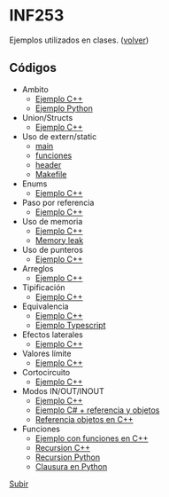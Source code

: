 # INF253
Ejemplos utilizados en clases. ([volver](../clases.utfsm/README.md))

##  Códigos

* Ambito
  * [Ejemplo C++](inf253/001%20EJEMPLO_AMBITO_C++/ejemplo_ambito.cpp)
  * [Ejemplo Python](inf253/001%20EJEMPLO_AMBITO_PYTHON/ambitopython.py)
* Union/Structs 
  * [Ejemplo C++](inf253/002%20EJEMPLO_UNION_C++/ejemplo_union.cpp)
* Uso de extern/static
  * [main](inf253/003%20EJEMPLO_EXTERN_C++/externstatic.cpp)
  * [funciones](inf253/003%20EJEMPLO_EXTERN_C++/funciones.cpp)
  * [header](inf253/003%20EJEMPLO_EXTERN_C++/header.h)
  * [Makefile](inf253/003%20EJEMPLO_EXTERN_C++/Makefile) 
* Enums
  * [Ejemplo C++](inf253/004%20EJEMPLO_ENUMS_C++/ejemplo_enums.cpp)
* Paso por referencia
  * [Ejemplo C++](inf253/005%20EJEMPLO_PASO_REFERENCIA_C++/pasoporreferencia.cpp)
* Uso de memoria
  * [Ejemplo C++](inf253/006%20EJEMPLO_MEMORIA_C++/memorias.cpp)
  * [Memory leak](inf253/008%20EJEMPLO_MEMORY_LEAK_C++/memoryleak.cpp)
* Uso de punteros
  * [Ejemplo C++](inf253/007%20EJEMPLO_PUNTEROS_C++/punteros.cpp)
* Arreglos
  * [Ejemplo C++](inf253/009%20EJEMPLO_ARREGLOS_C++/ejemplo_arreglos.cpp)
* Tipificación
  * [Ejemplo C++](inf253/010%20EJEMPLO_TIPIFICACION_C++/ejemplo_tipificacion.cpp)
* Equivalencia
  * [Ejemplo C++](inf253/011%20EJEMPLO_EQUIVALENCIA_C++_TYPESCRIPT/equivalencia_structs.cpp)
  * [Ejemplo Typescript](inf253/011%20EJEMPLO_EQUIVALENCIA_C++_TYPESCRIPT/estructural.ts)
* Efectos laterales
  * [Ejemplo C++](inf253/012%20EJEMPLO_EFECTOS_LATERALES/ejemplo_efectos.cpp)
* Valores límite
  * [Ejemplo C++](inf253/013%20EJEMPLO_SOBREPASAR_VALORES/ejemplo_valores.cpp)
* Cortocircuito
  * [Ejemplo C++](inf253/014%20EJEMPLO_CORTOCIRCUITOS/ejemplo_circuitos.cpp)
* Modos IN/OUT/INOUT
  * [Ejemplo C++](inf253/015%20EJEMPLO_MODO_IN_OUT_INOUT/ejemplos_modos.cpp)
  * [Ejemplo C# + referencia y objetos](inf253/018%20EJEMPLO_LIGADO_C#/Program.cs)
  * [Referencia objetos en C++](inf253/020%20EJEMPLO_LIGADO_C++/ejemplo_objeto.cpp)
* Funciones
  * [Ejemplo con funciones en C++](inf253/016%20EJEMPLO_FUNCIONES/ejemplo_funcion.cpp)
  * [Recursion C++](inf253/017%20EJEMPLO_RECURSION/Factorial.cpp)
  * [Recursion Python](inf253/017%20EJEMPLO_RECURSION/Fibo.py)
  * [Clausura en Python](inf253/019%20EJEMPLO_CLAUSURA/ejemplo_clausura.py)

[Subir](#inf253)